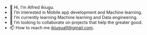- 👋 Hi, I’m Alfred Ikiugu.
- 👀 I’m interested in Mobile app development and Machine learning.
- 🌱 I’m currently learning Machine learning and Data engineering.
- 💞️ I’m looking to collaborate on projects that help the greater good.
- 📫 How to reach me ikiugualf@gmail.com.

<!---
ikiugu/ikiugu is a ✨ special ✨ repository because its `README.md` (this file) appears on your GitHub profile.
You can click the Preview link to take a look at your changes.
--->
